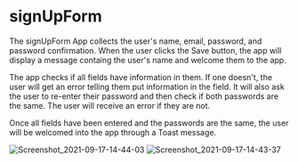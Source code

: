# signUpForm

The signUpForm App collects the user's name, email, password, and password confirmation. 
When the user clicks the Save button, the app will display a message containg the user's name and welcome them to the app.

The app checks if all fields have information in them. If one doesn't, the user will get an error telling them put information in the field.
It will also ask the user to re-enter their password and then check if both passwords are the same. The user will receive an error if they are not.

Once all fields have been entered and the passwords are the same, the user will be welcomed into the app through a Toast message.

![Screenshot_2021-09-17-14-44-03](https://user-images.githubusercontent.com/73030319/133840129-74b8db58-d757-4b13-abee-cb1061815e1f.png)
![Screenshot_2021-09-17-14-43-37](https://user-images.githubusercontent.com/73030319/133840140-33b0fb0a-4231-4ad5-9235-fd2b844e0840.png)
